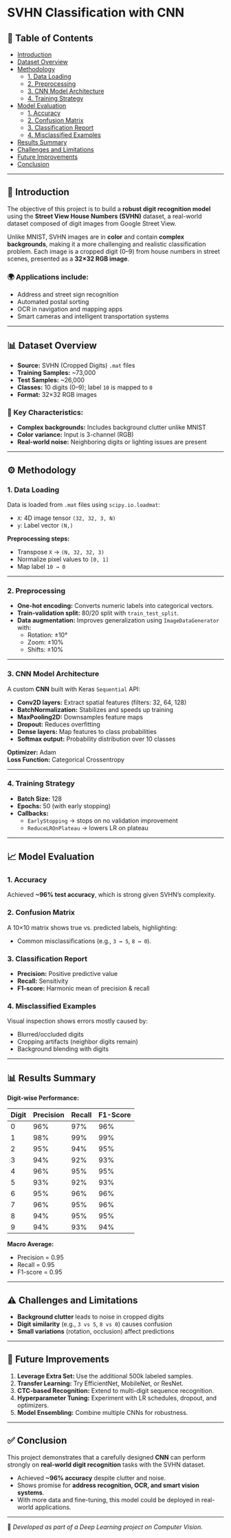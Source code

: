 # SVHN Classification with CNN

## 📑 Table of Contents
- [Introduction](#introduction)
- [Dataset Overview](#dataset-overview)
- [Methodology](#methodology)
  - [1. Data Loading](#1-data-loading)
  - [2. Preprocessing](#2-preprocessing)
  - [3. CNN Model Architecture](#3-cnn-model-architecture)
  - [4. Training Strategy](#4-training-strategy)
- [Model Evaluation](#model-evaluation)
  - [1. Accuracy](#1-accuracy)
  - [2. Confusion Matrix](#2-confusion-matrix)
  - [3. Classification Report](#3-classification-report)
  - [4. Misclassified Examples](#4-misclassified-examples)
- [Results Summary](#results-summary)
- [Challenges and Limitations](#challenges-and-limitations)
- [Future Improvements](#future-improvements)
- [Conclusion](#conclusion)

---

## 📝 Introduction
The objective of this project is to build a **robust digit recognition model** using the **Street View House Numbers (SVHN)** dataset, a real-world dataset composed of digit images from Google Street View.  

Unlike MNIST, SVHN images are in **color** and contain **complex backgrounds**, making it a more challenging and realistic classification problem. Each image is a cropped digit (0–9) from house numbers in street scenes, presented as a **32×32 RGB image**.

### 🌍 Applications include:
- Address and street sign recognition  
- Automated postal sorting  
- OCR in navigation and mapping apps  
- Smart cameras and intelligent transportation systems  

---

## 📊 Dataset Overview
- **Source:** SVHN (Cropped Digits) `.mat` files  
- **Training Samples:** ~73,000  
- **Test Samples:** ~26,000  
- **Classes:** 10 digits (0–9); label `10` is mapped to `0`  
- **Format:** 32×32 RGB images  

### 🔑 Key Characteristics:
- **Complex backgrounds:** Includes background clutter unlike MNIST  
- **Color variance:** Input is 3-channel (RGB)  
- **Real-world noise:** Neighboring digits or lighting issues are present  

---

## ⚙️ Methodology

### 1. Data Loading
Data is loaded from `.mat` files using `scipy.io.loadmat`:  
- `X`: 4D image tensor `(32, 32, 3, N)`  
- `y`: Label vector `(N,)`  

**Preprocessing steps:**  
- Transpose `X` → `(N, 32, 32, 3)`  
- Normalize pixel values to `[0, 1]`  
- Map label `10 → 0`  

---

### 2. Preprocessing
- **One-hot encoding:** Converts numeric labels into categorical vectors.  
- **Train-validation split:** 80/20 split with `train_test_split`.  
- **Data augmentation:** Improves generalization using `ImageDataGenerator` with:  
  - Rotation: ±10°  
  - Zoom: ±10%  
  - Shifts: ±10%  

---

### 3. CNN Model Architecture
A custom **CNN** built with Keras `Sequential` API:  

- **Conv2D layers:** Extract spatial features (filters: 32, 64, 128)  
- **BatchNormalization:** Stabilizes and speeds up training  
- **MaxPooling2D:** Downsamples feature maps  
- **Dropout:** Reduces overfitting  
- **Dense layers:** Map features to class probabilities  
- **Softmax output:** Probability distribution over 10 classes  

**Optimizer:** Adam  
**Loss Function:** Categorical Crossentropy  

---

### 4. Training Strategy
- **Batch Size:** 128  
- **Epochs:** 50 (with early stopping)  
- **Callbacks:**  
  - `EarlyStopping` → stops on no validation improvement  
  - `ReduceLROnPlateau` → lowers LR on plateau  

---

## 📈 Model Evaluation

### 1. Accuracy
Achieved **~96% test accuracy**, which is strong given SVHN’s complexity.  

### 2. Confusion Matrix
A 10×10 matrix shows true vs. predicted labels, highlighting:  
- Common misclassifications (e.g., `3 ↔ 5`, `8 ↔ 0`).  

### 3. Classification Report
- **Precision:** Positive predictive value  
- **Recall:** Sensitivity  
- **F1-score:** Harmonic mean of precision & recall  

### 4. Misclassified Examples
Visual inspection shows errors mostly caused by:  
- Blurred/occluded digits  
- Cropping artifacts (neighbor digits remain)  
- Background blending with digits  

---

## 📊 Results Summary
**Digit-wise Performance:**  

| Digit | Precision | Recall | F1-Score |
|-------|-----------|--------|----------|
| 0     | 96%       | 97%    | 96%      |
| 1     | 98%       | 99%    | 99%      |
| 2     | 95%       | 94%    | 95%      |
| 3     | 94%       | 92%    | 93%      |
| 4     | 96%       | 95%    | 95%      |
| 5     | 93%       | 92%    | 93%      |
| 6     | 95%       | 96%    | 96%      |
| 7     | 96%       | 95%    | 96%      |
| 8     | 94%       | 95%    | 95%      |
| 9     | 94%       | 93%    | 94%      |

**Macro Average:**  
- Precision = 0.95  
- Recall = 0.95  
- F1-score = 0.95  

---

## ⚠️ Challenges and Limitations
- **Background clutter** leads to noise in cropped digits  
- **Digit similarity** (e.g., `3 vs 5`, `8 vs 0`) causes confusion  
- **Small variations** (rotation, occlusion) affect predictions  

---

## 🚀 Future Improvements
1. **Leverage Extra Set:** Use the additional 500k labeled samples.  
2. **Transfer Learning:** Try EfficientNet, MobileNet, or ResNet.  
3. **CTC-based Recognition:** Extend to multi-digit sequence recognition.  
4. **Hyperparameter Tuning:** Experiment with LR schedules, dropout, and optimizers.  
5. **Model Ensembling:** Combine multiple CNNs for robustness.  

---

## ✅ Conclusion
This project demonstrates that a carefully designed **CNN** can perform strongly on **real-world digit recognition** tasks with the SVHN dataset.  

- Achieved **~96% accuracy** despite clutter and noise.  
- Shows promise for **address recognition, OCR, and smart vision systems**.  
- With more data and fine-tuning, this model could be deployed in real-world applications.  

---
📌 *Developed as part of a Deep Learning project on Computer Vision.*
